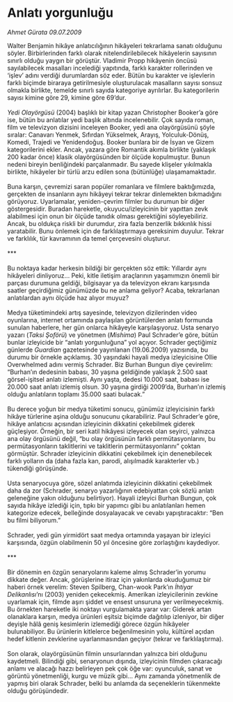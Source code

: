 # Anlatı yorgunluğu

*Ahmet Gürata 09.07.2009*

<div class="taraf_structure_2col_1zq">
<div class="margen_n">



 <p>Walter Benjamin hikâye anlatıcılığının hikâyeleri tekrarlama sanatı olduğunu söyler. Birbirlerinden farklı olarak nitelendirilebilecek hikâyelerin sayısının sınırlı olduğu yaygın bir görüştür. Vladimir Propp hikâyenin öncüsü sayılabilecek masalları incelediği yapıtında, farklı karakter rollerinden ve ‘işlev’ adını verdiği durumlardan söz eder. Bütün bu karakter ve işlevlerin farklı biçimde biraraya getirilmesiyle oluşturulacak masalların sayısı sonsuz olmakla birlikte, temelde sınırlı sayıda kategoriye ayrılırlar. Bu kategorilerin sayısı kimine göre 29, kimine göre 69’dur. <i><br/><br/>Yedi Olayörgüsü</i> (2004) başlıklı bir kitap yazan Christopher Booker’a göre ise, bütün bu anlatılar yedi başlık altında incelenebilir. Çok sayıda roman, film ve televizyon dizisini inceleyen Booker, yedi ana olayörgüsünü şöyle sıralar: Canavarı Yenmek, Sıfırdan Yükselmek, Arayış, Yolculuk-Dönüş, Komedi, Trajedi ve Yenidendoğuş. Booker bunlara bir de İsyan ve Gizem kategorilerini ekler. Ancak, yazara göre Romantik akımla birlikte (yaklaşık 200 kadar önce) klasik olayörgüsünden bir ölçüde kopulmuştur. Bunun nedeni bireyin benliğindeki parçalanmadır. Bu sayede klişeler yıkılmakla birlikte, hikâyeler bir türlü arzu edilen sona (bütünlüğe) ulaşamamaktadır. <br/><br/>Buna karşın, çevremizi saran popüler romanlara ve filmlere baktığımızda, gerçekten de insanların aynı hikâyeyi tekrar tekrar dinlemekten bıkmadığını görüyoruz. Uyarlamalar, yeniden-çevrim filmler bu durumun bir diğer göstergesidir. Buradan hareketle, okuyucu/izleyicinin bir yapıttan zevk alabilmesi için onun bir ölçüde tanıdık olması gerektiğini söyleyebiliriz. Ancak, bu oldukça riskli bir durumdur, zira fazla benzerlik bıkkınlık hissi yaratabilir. Bunu önlemek için de farklılaştırmaya gereksinim duyulur. Tekrar ve farklılık, tür kavramının da temel çerçevesini oluşturur. <br/><br/>*** <br/><br/>Bu noktaya kadar herkesin bildiği bir gerçekten söz ettik: Yıllardır aynı hikâyeleri dinliyoruz... Peki, kitle iletişim araçlarının yaşamımızın önemli bir parçası durumuna geldiği, bilgisayar ya da televizyon ekranı karşısında saatler geçirdiğimiz günümüzde bu ne anlama geliyor? Acaba, tekrarlanan anlatılardan aynı ölçüde haz alıyor muyuz? <br/><br/>Medya tüketimindeki artış sayesinde, televizyon dizilerinden video oyunlarına, internet ortamında paylaşılan görüntülerden anlatı formunda sunulan haberlere, her gün onlarca hikâyeyle karşılaşıyoruz. Usta senaryo yazarı (<i>Taksi Şoförü</i>) ve yönetmen (<i>Mishima</i>) Paul Schrader’e göre, bütün bunlar izleyicide bir “anlatı yorgunluğuna” yol açıyor. Schrader geçtiğimiz günlerde <i>Guardian</i> gazetesinde yayınlanan (19.06.2009) yazısında, bu durumu bir örnekle açıklamış. 30 yaşındaki hayali medya izleyicisine Ollie Overwhelmed adını vermiş Schrader. Biz Burhan Bungun diye çevirelim: “Burhan’ın dedesinin babası, 30 yaşına geldiğinde yaklaşık 2.500 saat görsel-işitsel anlatı izlemişti. Aynı yaşta, dedesi 10.000 saat, babası ise 20.000 saat anlatı izlemiş olsun. 30 yaşına girdiği 2009’da, Burhan’ın izlemiş olduğu anlatıların toplamı 35.000 saati bulacak.” <br/><br/>Bu derece yoğun bir medya tüketimi sonucu, günümüz izleyicisinin farklı hikâye türlerine aşina olduğu sonucunu çıkarabiliriz. Paul Schrader’e göre, hikâye anlatıcısı açısından izleyicinin dikkatini çekebilmek giderek güçleşiyor. Örneğin, bir seri katil hikâyesi izleyecek olan seyirci, yalnızca ana olay örgüsünü değil, “bu olay örgüsünün farklı permütasyonlarını, bu permütasyonların taklitlerini ve taklitlerin permütasyonlarını” çoktan görmüştür. Schrader izleyicinin dikkatini çekebilmek için denenebilecek farklı yolların da (daha fazla kan, parodi, alışılmadık karakterler vb.) tükendiği görüşünde. <br/><br/>Usta senaryocuya göre, sözel anlatımda izleyicinin dikkatini çekebilmek daha da zor (Schrader, senaryo yazarlığının edebiyattan çok sözlü anlatı geleneğine yakın olduğunu belirtiyor). Hayali izleyici Burhan Bungun, çok sayıda hikâye izlediği için, tıpkı bir yapımcı gibi bu anlatılanları hemen kategorize edecek, belleğinde dosyalayacak ve cevabı yapıştıracaktır: “Ben bu filmi biliyorum.” <br/><br/>Schrader, yedi gün yirmidört saat medya ortamında yaşayan bir izleyici karşısında, özgün olabilmenin 50 yıl öncesine göre zorlaştığını kaydediyor. <br/><br/>*** <br/><br/>Bir dönemin en özgün senaryolarını kaleme almış Schrader’in yorumu dikkate değer. Ancak, görüşlerine itiraz için yakınlarda okuduğumuz bir haberi örnek verelim: Steven Spilberg, Chan-wook Park’ın <i>İhtiyar Delikanlısı</i>’nı (2003) yeniden çekecekmiş. Amerikan izleyicilerinin zevkine uyarlamak için, filmde aşırı şiddet ve ensest unsuruna yer verilmeyecekmiş. Bu örnekten hareketle iki noktayı vurgulamakta yarar var: Giderek artan olanaklara karşın, medya ürünleri eşitsiz biçimde dağıtılıp izleniyor, bir diğer deyişle hâlâ geniş kesimlerin izlemediği görece özgün hikâyeler bulunabiliyor. Bu ürünlerin kitlelerce beğenilmesinin yolu, kültürel açıdan hedef kitlenin zevklerine uyarlanmasından geçiyor (tekrar ve farklılaştırma). <br/><br/>Son olarak, olayörgüsünün filmin unsurlarından yalnızca biri olduğunu kaydetmeli. Bilindiği gibi, senaryonun dışında, izleyicinin filmden çıkaracağı anlamı ve alacağı hazzı belirleyen pek çok öğe var: oyunculuk, sanat ve görüntü yönetmenliği, kurgu ve müzik gibi... Aynı zamanda yönetmenlik de yapmış biri olarak Schrader, belki bu anlamda da seçeneklerin tükenmekte olduğu görüşündedir.</p>
<br/>
<br/>
<br/>



<br/>


<div id="taraf_not">
</div>

</div>


</div>
